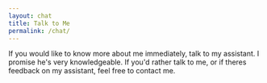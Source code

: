 ```yaml
---
layout: chat
title: Talk to Me
permalink: /chat/
---
```



If you would like to know more about me immediately, talk to my assistant. I promise he's very knowledgeable. If you'd rather talk to me, or if theres feedback on my assistant, feel free to contact me. 